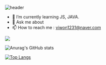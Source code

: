 ![header](https://capsule-render.vercel.app/api?type=Waving&text=Dorothy's%20GitHub%20Profile&fontSize=50&color=gradient&height=200&animation=twinkling)


- 🌱 I’m currently learning JS, JAVA.
- 💬 Ask me about
- 📫 How to reach me : viwon1231@naver.com

<!-- //Java
<img src="https://img.shields.io/badge/JAVA-007396?style=for-the-badge&logo=java&logoColor=white">
//MysQL
<img src="https://img.shields.io/badge/MySQL-4479A1?style=for-the-badge&logo=MySQL&logoColor=white">
//Oracle
<img src="https://img.shields.io/badge/Oracle-F80000?style=for-the-badge&logo=Oracle&logoColor=white">
//Eclipse
<img src="https://img.shields.io/badge/Eclipse-2C2255?style=for-the-badge&logo=Eclipse%20IDE&logoColor=white">
//github -->
<img src="https://img.shields.io/badge/github-181717?style=for-the-badge&logo=github&logoColor=white">
<!-- //aws
<img src="https://img.shields.io/badge/aws-232F3E?style=for-the-badge&logo=aws&logoColor=white"> -->


<!--//깃허브 스탯-->
![Anurag's GitHub stats](https://github-readme-stats.vercel.app/api?username=dorot2&show_icons=true&theme=ayu-mirage)


<!--
- 🔭 I’m currently working on ...
- 👯 I’m looking to collaborate on ...
- 🤔 I’m looking for help with ...
- 😄 Pronouns: ...
- ⚡ Fun fact: ...
-->


[![Top Langs](https://github-readme-stats.vercel.app/api/top-langs/?username=dorot2&layout=compact)](https://github.com/anuraghazra/github-readme-stats)


  
</div>
